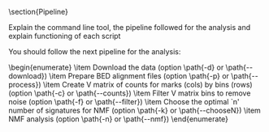 \section{Pipeline}

Explain the command line tool, the pipeline followed for the analysis and explain functioning of each script

You should follow the next pipeline for the analysis:

\begin{enumerate}
    \item Download the data (option \path{-d} or \path{--download})
    \item Prepare BED alignment files (option \path{-p} or \path{--process})
    \item Create V matrix of counts for marks (cols) by bins (rows) (option \path{-c} or \path{--counts})
    \item Filter V matrix bins to remove noise (option \path{-f} or \path{--filter})
    \item Choose the optimal `n' number of signatures for NMF (option \path{-k} or \path{--chooseN})
    \item NMF analysis (option \path{-n} or \path{--nmf})
\end{enumerate}